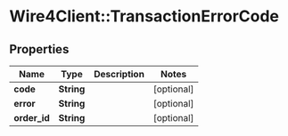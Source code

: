 # Wire4Client::TransactionErrorCode

## Properties
Name | Type | Description | Notes
------------ | ------------- | ------------- | -------------
**code** | **String** |  | [optional] 
**error** | **String** |  | [optional] 
**order_id** | **String** |  | [optional] 


